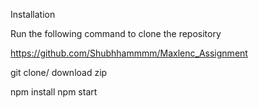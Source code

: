 Installation

Run the following command to clone the repository

https://github.com/Shubhhammmm/Maxlenc_Assignment

git clone/ download zip

npm install
npm start
